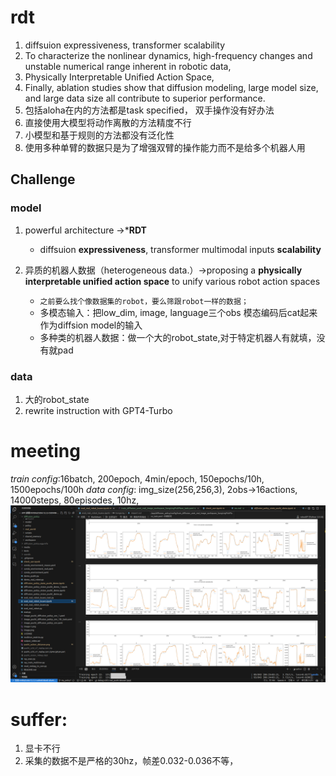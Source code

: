 # rdt
1. diffsuion expressiveness, transformer scalability
2. To characterize the nonlinear dynamics, high-frequency changes and unstable numerical range inherent in robotic data,
3. Physically Interpretable Unified Action Space,
4. Finally, ablation studies show that diffusion modeling, large model size, and large data size all contribute to superior performance.
5. 包括aloha在内的方法都是task specified， 双手操作没有好办法
6. 直接使用大模型将动作离散的方法精度不行
7. 小模型和基于规则的方法都没有泛化性
8. 使用多种单臂的数据只是为了增强双臂的操作能力而不是给多个机器人用
## Challenge
### model
1. powerful architecture ->***RDT**
    - diffsuion **expressiveness**, transformer multimodal inputs **scalability**

2. 异质的机器人数据（heterogeneous data.）->proposing a **physically interpretable unified action space** to unify various robot action spaces
    - `之前要么找个像数据集的robot，要么筛跟robot一样的数据；`
    - 多模态输入：把low_dim, image, language三个obs 模态编码后cat起来作为diffsion model的输入
    - 多种类的机器人数据：做一个大的robot_state,对于特定机器人有就填，没有就pad
### data
1. 大的robot_state
2. rewrite instruction with GPT4-Turbo

# meeting 
*train config*:16batch, 200epoch, 4min/epoch, 150epochs/10h, 1500epochs/100h
*data config*: img_size(256,256,3), 2obs->16actions, 14000steps, 80episodes, 10hz, 
![alt text](<2024-10-24 21-13-13 的屏幕截图.png>)

# suffer:
1. 显卡不行
2. 采集的数据不是严格的30hz，帧差0.032-0.036不等， 
